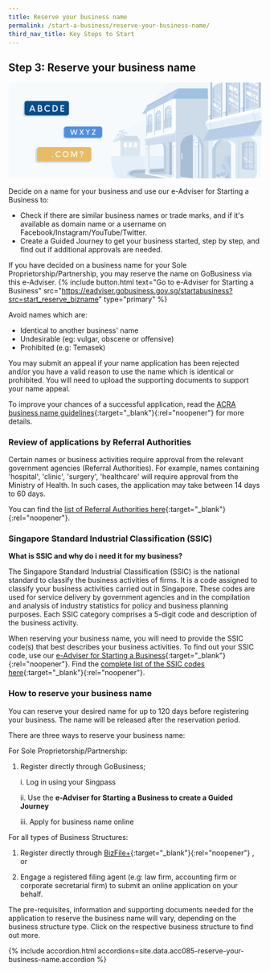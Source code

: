 ```yaml
---
title: Reserve your business name
permalink: /start-a-business/reserve-your-business-name/
third_nav_title: Key Steps to Start
---
```


## Step 3: Reserve your business name

![Reserve Biz Name](/images/start/StartSJ_ReserveName.jpg)

Decide on a name for your business and use our e-Adviser for Starting a Business to:

- Check if there are similar business names or trade marks, and if it's available as domain name or a username on Facebook/Instagram/YouTube/Twitter.
- Create a Guided Journey to get your business started, step by step, and find out if additional approvals are needed.

If you have decided on a business name for your Sole Proprietorship/Partnership, you may reserve the name on GoBusiness via this e-Adviser.
{% include button.html text="Go to e-Adviser for Starting a Business" src="https://eadviser.gobusiness.gov.sg/startabusiness?src=start_reserve_bizname" type="primary" %}

Avoid names which are:

- Identical to another business' name
- Undesirable (eg: vulgar, obscene or offensive)
- Prohibited (e.g: Temasek)

You may submit an appeal if your name application has been rejected and/or you have a valid reason to use the name which is identical or prohibited. You will need to upload the supporting documents to support your name appeal.

To improve your chances of a successful application, read the [ACRA business name guidelines](https://www.acra.gov.sg/docs/default-source/default-document-library/how-to-guides/lodging-complaints/acra's-policy-statement-on-the-treatment-of-business-names-and-name-complaints.pdf){:target="_blank"}{:rel="noopener"} for more details.

### Review of applications by Referral Authorities

Certain names or business activities require approval from the relevant government agencies (Referral Authorities). For example, names containing 'hospital', 'clinic', 'surgery', 'healthcare' will require approval from the Ministry of Health. In such cases, the application may take between 14 days to 60 days.

You can find the [list of Referral Authorities here](https://www.acra.gov.sg/how-to-guides/before-you-start/referral-authorities){:target="_blank"}{:rel="noopener"}.

### Singapore Standard Industrial Classification (SSIC)

**What is SSIC and why do i need it for my business?**

The Singapore Standard Industrial Classification (SSIC) is the national standard to classify the business activities of firms. It is a code assigned to classify your business activities carried out in Singapore. These codes are used for service delivery by government agencies and in the compilation and analysis of industry statistics for policy and business planning purposes. Each SSIC category comprises a 5-digit code and description of the business activity.

When reserving your business name, you will need to provide the SSIC code(s) that best describes your business activities. To find out your SSIC code, use our [e-Adviser for Starting a Business](https://eadviser.gobusiness.gov.sg/startabusiness?src=startbiz_reservename){:target="_blank"}{:rel="noopener"}. Find the [complete list of the SSIC codes here](https://www.singstat.gov.sg/-/media/files/standards_and_classifications/industrial_classification/ssic2020report.pdf){:target="_blank"}{:rel="noopener"}.

### How to reserve your business name

You can reserve your desired name for up to 120 days before registering your business. The name will be released after the reservation period.

There are three ways to reserve your business name:

For Sole Proprietorship/Partnership:

1. Register directly through GoBusiness;

    i. Log in using your Singpass

    ii. Use the **e-Adviser for Starting a Business to create a Guided Journey**

    iii. Apply for business name online

For all types of Business Structures:

1. Register directly through [BizFile+](https://www.bizfile.gov.sg/ngbbizfileinternet/faces/oracle/webcenter/portalapp/pages/BizfileHomepage.jspx#/){:target="_blank"}{:rel="noopener"} , or

2. Engage a registered filing agent (e.g: law firm, accounting firm or corporate secretarial firm) to submit an online application on your behalf.

The pre-requisites, information and supporting documents needed for the application to reserve the business name will vary, depending on the business structure type. Click on the respective business structure to find out more.

{% include accordion.html accordions=site.data.acc085-reserve-your-business-name.accordion %}
